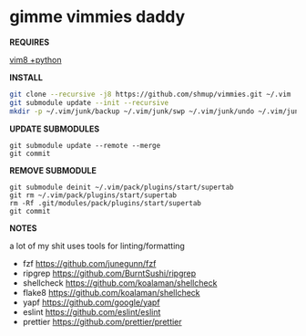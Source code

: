 gimme vimmies daddy
===================

**REQUIRES**

[vim8 +python](https://github.com/shmup/vimmies/wiki/Installing-vim8)

**INSTALL**

```sh
git clone --recursive -j8 https://github.com/shmup/vimmies.git ~/.vim
git submodule update --init --recursive
mkdir -p ~/.vim/junk/backup ~/.vim/junk/swp ~/.vim/junk/undo ~/.vim/junk/view
```

**UPDATE SUBMODULES**
```
git submodule update --remote --merge
git commit
```

**REMOVE SUBMODULE**
```
git submodule deinit ~/.vim/pack/plugins/start/supertab
git rm ~/.vim/pack/plugins/start/supertab
rm -Rf .git/modules/pack/plugins/start/supertab
git commit
```

**NOTES**

a lot of my shit uses tools for linting/formatting

* fzf        https://github.com/junegunn/fzf
* ripgrep    https://github.com/BurntSushi/ripgrep
* shellcheck https://github.com/koalaman/shellcheck
* flake8     https://github.com/koalaman/shellcheck
* yapf       https://github.com/google/yapf
* eslint     https://github.com/eslint/eslint
* prettier   https://github.com/prettier/prettier
